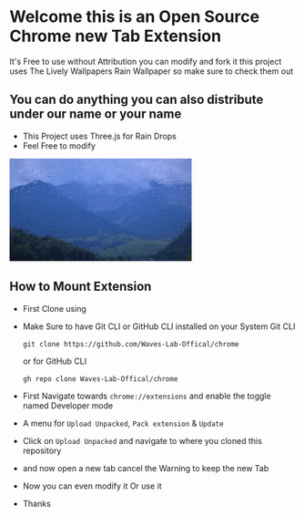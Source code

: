 # Welcome this is an Open Source Chrome new Tab Extension
It's Free to use without Attribution you can modify and fork it
this project uses The Lively Wallpapers Rain Wallpaper so make sure to check them out

## You can do anything you can also distribute under our name or your name

* This Project uses Three.js for Rain Drops
* Feel Free to modify

![A img](./rain/thumbnail.jpg "This is Thumbnail")

## How to Mount Extension

* First Clone using
* Make Sure to have Git CLI or GitHub CLI installed on your System
  Git CLI
  ```
  git clone https://github.com/Waves-Lab-Offical/chrome
  ```
  or for GitHub CLI
  ```
  gh repo clone Waves-Lab-Offical/chrome
  ```

* First Navigate towards `chrome://extensions` and enable the toggle named Developer mode
* A menu for `Upload Unpacked`, `Pack extension` & `Update`
* Click on `Upload Unpacked` and navigate to where you cloned this repository
* and now open a new tab cancel the Warning to keep the new Tab

* Now you can even modify it Or use it
* Thanks
